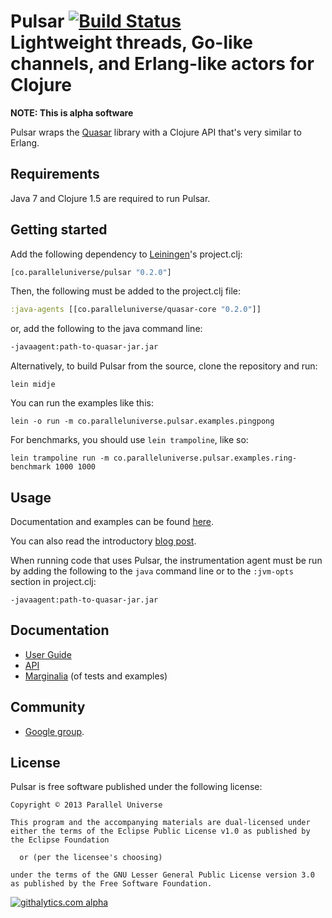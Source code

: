 # Pulsar [![Build Status](https://travis-ci.org/puniverse/pulsar.png?branch=master)](https://travis-ci.org/puniverse/pulsar)<br/>Lightweight threads, Go-like channels, and Erlang-like actors for Clojure

**NOTE: This is alpha software**

Pulsar wraps the [Quasar](https://github.com/puniverse/quasar) library with a Clojure API that's very similar to Erlang.

## Requirements

Java 7 and Clojure 1.5 are required to run Pulsar.

## Getting started

Add the following dependency to [Leiningen](http://github.com/technomancy/leiningen/)'s project.clj:

```clojure
[co.paralleluniverse/pulsar "0.2.0"]
```

Then, the following must be added to the project.clj file:

~~~ clojure
:java-agents [[co.paralleluniverse/quasar-core "0.2.0"]]
~~~

or, add the following to the java command line:

~~~ sh
-javaagent:path-to-quasar-jar.jar
~~~

Alternatively, to build Pulsar from the source, clone the repository and run:

```
lein midje
```

You can run the examples like this:

```
lein -o run -m co.paralleluniverse.pulsar.examples.pingpong
```

For benchmarks, you should use `lein trampoline`, like so:

```
lein trampoline run -m co.paralleluniverse.pulsar.examples.ring-benchmark 1000 1000
```

## Usage

Documentation and examples can be found [here](http://puniverse.github.io/pulsar/).

You can also read the introductory [blog post](http://blog.paralleluniverse.co/post/49445260575/quasar-pulsar).

When running code that uses Pulsar, the instrumentation agent must be run by adding the following
to the `java` command line
or to the `:jvm-opts` section in project.clj:

```
-javaagent:path-to-quasar-jar.jar
```

## Documentation

* [User Guide](http://puniverse.github.io/pulsar/)
* [API](http://puniverse.github.io/pulsar/api/)
* [Marginalia](http://puniverse.github.io/pulsar/uberdoc.html) (of tests and examples)

## Community

* [Google group](https://groups.google.com/forum/?fromgroups#!forum/quasar-pulsar-user).

## License

Pulsar is free software published under the following license:


```
Copyright © 2013 Parallel Universe

This program and the accompanying materials are dual-licensed under
either the terms of the Eclipse Public License v1.0 as published by
the Eclipse Foundation

  or (per the licensee's choosing)

under the terms of the GNU Lesser General Public License version 3.0
as published by the Free Software Foundation.
```

[![githalytics.com alpha](https://cruel-carlota.gopagoda.com/6f172ebdf11f5b084127c9470cc7c887 "githalytics.com")](http://githalytics.com/puniverse/pulsar)
